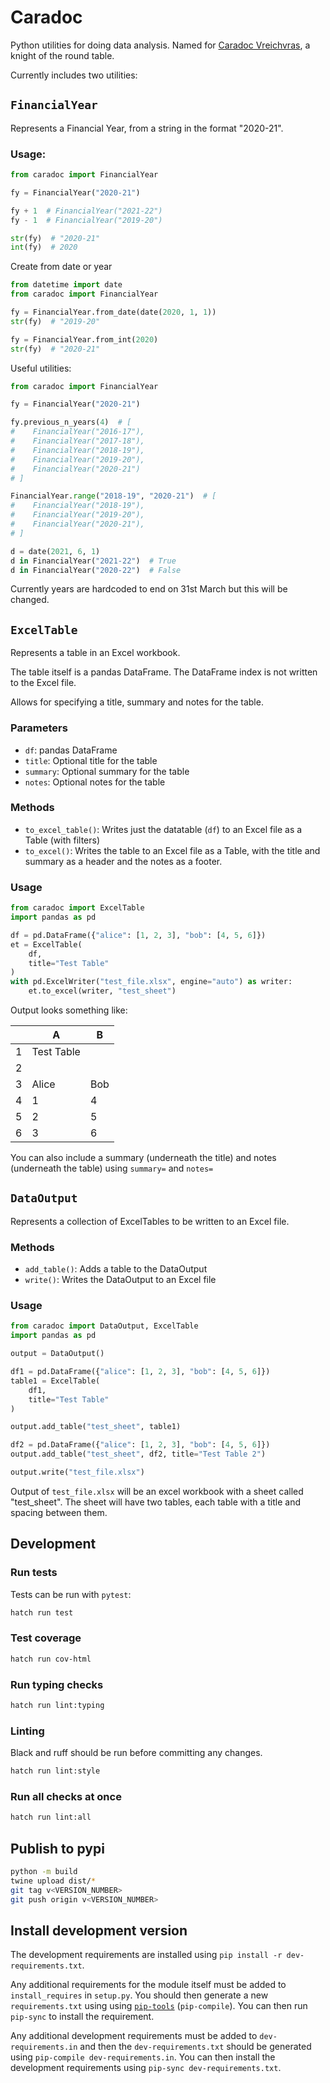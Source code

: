 # Caradoc

Python utilities for doing data analysis. Named for [Caradoc Vreichvras](https://en.wikipedia.org/wiki/Caradoc), a knight of the round table.

Currently includes two utilities:

## `FinancialYear`

Represents a Financial Year, from a string in the format "2020-21".

### Usage:

```python
from caradoc import FinancialYear

fy = FinancialYear("2020-21")

fy + 1  # FinancialYear("2021-22")
fy - 1  # FinancialYear("2019-20")

str(fy)  # "2020-21"
int(fy)  # 2020
```

Create from date or year

```python
from datetime import date
from caradoc import FinancialYear

fy = FinancialYear.from_date(date(2020, 1, 1))
str(fy)  # "2019-20"

fy = FinancialYear.from_int(2020)
str(fy)  # "2020-21"
```

Useful utilities:

```python
from caradoc import FinancialYear

fy = FinancialYear("2020-21")

fy.previous_n_years(4)  # [
#    FinancialYear("2016-17"),
#    FinancialYear("2017-18"),
#    FinancialYear("2018-19"),
#    FinancialYear("2019-20"),
#    FinancialYear("2020-21")
# ]

FinancialYear.range("2018-19", "2020-21")  # [
#    FinancialYear("2018-19"),
#    FinancialYear("2019-20"),
#    FinancialYear("2020-21"),
# ]

d = date(2021, 6, 1)
d in FinancialYear("2021-22")  # True
d in FinancialYear("2020-22")  # False
```

Currently years are hardcoded to end on 31st March but this will be changed.


## `ExcelTable`

Represents a table in an Excel workbook.

The table itself is a pandas DataFrame. The DataFrame index is not written to the Excel file.

Allows for specifying a title, summary and notes for the table.

### Parameters

- `df`: pandas DataFrame
- `title`: Optional title for the table
- `summary`: Optional summary for the table
- `notes`: Optional notes for the table

### Methods

- `to_excel_table()`: Writes just the datatable (`df`) to an Excel file as a Table (with filters)
- `to_excel()`: Writes the table to an Excel file as a Table, with the
    title and summary as a header and the notes as a footer.

### Usage

```python
from caradoc import ExcelTable
import pandas as pd

df = pd.DataFrame({"alice": [1, 2, 3], "bob": [4, 5, 6]})
et = ExcelTable(
    df,
    title="Test Table"
)
with pd.ExcelWriter("test_file.xlsx", engine="auto") as writer:
    et.to_excel(writer, "test_sheet")
```

Output looks something like:

|   | A          | B   |
|---|------------|-----|
| 1 | Test Table |     |
| 2 |            |     |
| 3 | Alice      | Bob |
| 4 | 1          |   4 |
| 5 | 2          |   5 |
| 6 | 3          |   6 |

You can also include a summary (underneath the title) and notes (underneath the table) using `summary=` and `notes=`

## `DataOutput`

Represents a collection of ExcelTables to be written to an Excel file.

### Methods

- `add_table()`: Adds a table to the DataOutput
- `write()`: Writes the DataOutput to an Excel file

### Usage

```python
from caradoc import DataOutput, ExcelTable
import pandas as pd

output = DataOutput()

df1 = pd.DataFrame({"alice": [1, 2, 3], "bob": [4, 5, 6]})
table1 = ExcelTable(
    df1,
    title="Test Table"
)

output.add_table("test_sheet", table1)

df2 = pd.DataFrame({"alice": [1, 2, 3], "bob": [4, 5, 6]})
output.add_table("test_sheet", df2, title="Test Table 2")

output.write("test_file.xlsx")
```

Output of `test_file.xlsx` will be an excel workbook with a sheet called "test_sheet". The sheet will have two tables, each table with a title and spacing between them.

## Development

### Run tests

Tests can be run with `pytest`:

```bash
hatch run test
```

### Test coverage

```bash
hatch run cov-html
```

### Run typing checks

```bash
hatch run lint:typing
```

### Linting

Black and ruff should be run before committing any changes.

```bash
hatch run lint:style
```

### Run all checks at once

```sh
hatch run lint:all
```

## Publish to pypi

```bash
python -m build
twine upload dist/*
git tag v<VERSION_NUMBER>
git push origin v<VERSION_NUMBER>
```

## Install development version

The development requirements are installed using `pip install -r dev-requirements.txt`.

Any additional requirements for the module itself must be added to
`install_requires` in `setup.py`. You should then generate a new 
`requirements.txt` using using [`pip-tools`](https://github.com/jazzband/pip-tools) (`pip-compile`). You can then run `pip-sync` to install the 
requirement.

Any additional development requirements must be added to `dev-requirements.in`
and then the `dev-requirements.txt` should be generated using `pip-compile dev-requirements.in`. You can then install the development requirements using
`pip-sync dev-requirements.txt`.